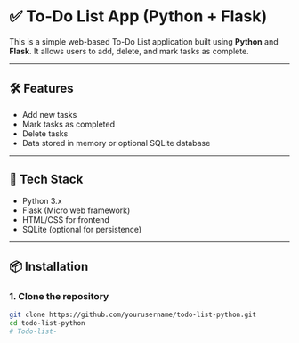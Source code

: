 # ✅ To-Do List App (Python + Flask)

This is a simple web-based To-Do List application built using **Python** and **Flask**. It allows users to add, delete, and mark tasks as complete.

---

## 🛠️ Features

- Add new tasks
- Mark tasks as completed
- Delete tasks
- Data stored in memory or optional SQLite database

---

## 🔧 Tech Stack

- Python 3.x
- Flask (Micro web framework)
- HTML/CSS for frontend
- SQLite (optional for persistence)

---

## 📦 Installation

### 1. Clone the repository
```bash
git clone https://github.com/yourusername/todo-list-python.git
cd todo-list-python
# Todo-list-
